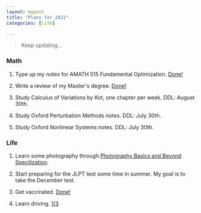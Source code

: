 ```yaml
---
layout: mypost
title: "Plans for 2021"
categories: [life]

---
```


> Keep updating...


### Math

1. Type up my notes for AMATH 515 Fundamental Optimization. <ins>Done!</ins>

2. Write a review of my Master's degree. <ins>Done!</ins>

3. Study Calculus of Variations by Kot, one chapter per week. DDL: August 30th.

4. Study Oxford Perturbation Methods notes. DDL: July 30th.

5. Study Oxford Nonlinear Systems notes. DDL: July 30th.

### Life

1. Learn some photography through [Photography Basics and Beyond Specilization](https://www.coursera.org/specializations/photography-basics?).

2. Start preparing for the JLPT test some time in summer. My goal is to take the December test.

3. Get vaccinated. <ins>Done!</ins>

4. Learn driving. <ins>1/3</ins>




